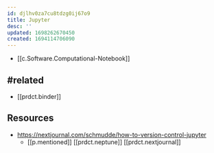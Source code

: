 ```yaml
---
id: djlhv0za7cu8tdzg0ij67o9
title: Jupyter
desc: ''
updated: 1698262670450
created: 1694114706090
---
```


- [[c.Software.Computational-Notebook]]

## #related

- [[prdct.binder]]

## Resources

- https://nextjournal.com/schmudde/how-to-version-control-jupyter
  - [[p.mentioned]] [[prdct.neptune]] [[prdct.nextjournal]]